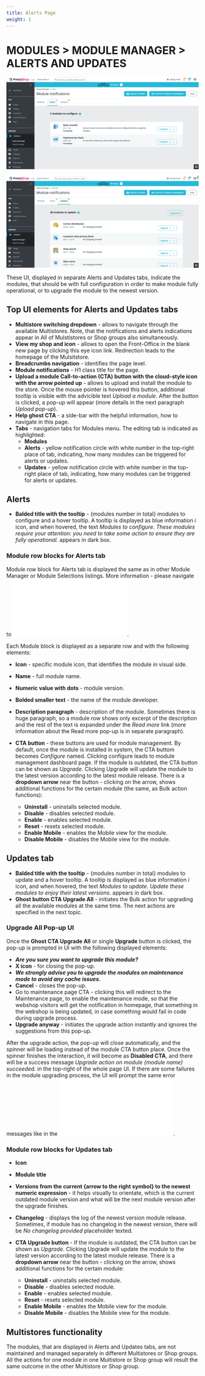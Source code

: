 ```yaml
---
title: Alerts Page
weight: 1
---
```

# MODULES > MODULE MANAGER > ALERTS AND UPDATES

![Alerts tab](static/img/alerts-listing.png)

![Updates tab](static/img/updates-listing.png)

These UI, displayed in separate Alerts and Updates tabs, indicate the modules, that should be with full configuration in order to make module fully operational, or to upgrade the module to the newest version.

## Top UI elements for Alerts and Updates tabs

- **Multistore switching dropdown** - allows to navigate through the available Multistores. Note, that the notifications and alerts indications appear in All of Mulstistores or Shop groups also simultaneously.
- **View my shop and icon** - allows to open the Front-Office in the blank new page by clicking this eye icon link. Redirection leads to the homepage of the Mulsitstore.
- **Breadcrumbs navigation** - identifies the page level.
- **Module notifications** - H1 class title for the page.
- **Upload a module Call-to-action (CTA) button with the cloud-style icon with the arrow pointed up** - allows to upload and install the module to the store. Once the mouse pointer is hovered this button, additional tooltip is visible with the advicible text _Upload a module_. After the button is clicked, a pop-up will appear (more details in the next paragraph _Upload pop-up_).
- **Help ghost CTA** - a side-bar with the helpful information, how to navigate in this page.
- **Tabs** - navigation tabs for Modules menu. The editing tab is indicated as highlighted:
  - **Modules**
  - **Alerts** - yellow notification circle with white number in the top-right place of tab, indicating, how many modules can be triggered for alerts or updates.
  - **Updates** - yellow notification circle with white number in the top-right place of tab, indicating, how many modules can be triggered for alerts or updates.

## Alerts 

- **Balded title with the tooltip** - {modules number in total} modules to configure and a hover tooltip. A tooltip is displayed as blue information _i_ icon, and when hovered, the text _Modules to configure. These modules require your attention: you need to take some action to ensure they are fully operational._ appears in dark box.

### Module row blocks for Alerts tab

Module row block for Alerts tab is displayed the same as in other Module Manager or Module Selections listings. More information - please navigate to ![Modules listing specification](/modules-listing.md).

Each Module block is displayed as a separate row and with the following elements:

- **Icon** - specific module icon, that identifies the module in visual side.
- **Name** - full module name.
- **Numeric value with dots** - module version.
- **Bolded smaller text** - the name of the module developer.
- **Description paragraph** - description of the module. Sometimes there is huge paragraph, so a module row shows only excerpt of the description and the rest of the text is expanded under the _Read more_ link (more information about the Read more pop-up is in separate paragraph).
- **CTA button** - these buttons are used for module management. By default, once the module is installed in system, the CTA buttom becomes _Configure_ named. Clicking configure leads to module management dashboard page. If the module is outdated, the CTA button can be shown as _Upgrade_. Clicking Upgrade will update the module to the latest version according to the latest module release. There is a **dropdown arrow** near the button - clicking on the arrow, shows additional functions for the certain module (the same, as Bulk action functions):

  - **Uninstall** - uninstalls selected module.
  - **Disable** - disables selected module.
  - **Enable** - enables selected module.
  - **Reset** - resets selected module.
  - **Enable Mobile** - enables the Mobile view for the module.
  - **Disable Mobile** - disables the Mobile view for the module.

## Updates tab

- **Balded title with the tooltip** - {modules number in total} modules to update and a hover tooltip. A tooltip is displayed as blue information _i_ icon, and when hovered, the text _Modules to update. Update these modules to enjoy their latest versions._ appears in dark box.
- **Ghost button CTA Upgrade All** - initiates the Bulk action for upgrading all the available modules at the same time. The next actions are specified in the next topic.

### Upgrade All Pop-up UI

Once the **Ghost CTA Upgrade All** or single **Upgrade** button is clicked, the pop-up is prompted in UI with the following displayed elements:
- **_Are you sure you want to upgrade this module?_**
- **X icon** - for closing the pop-up.
- **_We strongly advise you to upgrade the modules on maintenance mode to avoid any cache issues._**
- **Cancel** - closes the pop-up.
- Go to maintenance page CTA - clicking this will redirect to the Maintenance page, to enable the maintenance mode, so that the webshop visitors will get the notification in homepage, that something in the webshop is being updated, in case something would fail in code during upgrade process.
- **Upgrade anyway** - initiates the upgrade action instantly and ignores the suggestions from this pop-up.

After the upgrade action, the pop-up will close automatically, and the spinner will be loading instead of the module CTA button place. Once the spinner finishes the interaction, it will become as **Disabled CTA**, and there will be a success message _Upgrade action on module {module name} succeeded._ in the top-right of the whole page UI. If there are some failures in the module upgrading process, the UI will prompt the same error messages like in the ![Modules listing specification page](/modules-listing.md#module-row).

### Module row blocks for Updates tab

- **Icon**
- **Module title**
- **Versions from the current {arrow to the right symbol} to the newest numeric expression** - it helps visually to orientate, which is the current outdated module version and what will be the next module version after the upgrade finishes.
- **Changelog** - displays the log of the newest version module release. Sometimes, if module has no changelog in the newest version, there will be _No changelog provided_ placeholder texted.
- **CTA Upgrade button** - If the module is outdated, the CTA button can be shown as _Upgrade_. Clicking Upgrade will update the module to the latest version according to the latest module release. There is a **dropdown arrow** near the button - clicking on the arrow, shows additional functions for the certain module:

  - **Uninstall** - uninstalls selected module.
  - **Disable** - disables selected module.
  - **Enable** - enables selected module.
  - **Reset** - resets selected module.
  - **Enable Mobile** - enables the Mobile view for the module.
  - **Disable Mobile** - disables the Mobile view for the module.

## Multistores functionality

The modules, that are displayed in Alerts and Updates tabs, are not maintained and managed separately in different Multistores or Shop groups. All the actions for one module in one Multistore or Shop group will result the same outcome in the other Multistore or Shop group.
